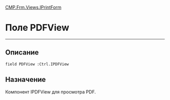 ﻿---
Link: CMP.Frm.Views.IPrintForm.@PDFView
---

<!---  Навигация
[Имя проекта](#) :
-->
[CMP.Frm.Views.IPrintForm](Default)

# Поле PDFView
---

## Описание

    field PDFView :Ctrl.IPDFView

<!--
## Аргументы{#Args}

### Аргумент1

Описание аргумента 1
-->

## Назначение

Компонент IPDFView для просмотра PDF.

<!--
## Пример

    PDFView...
-->

